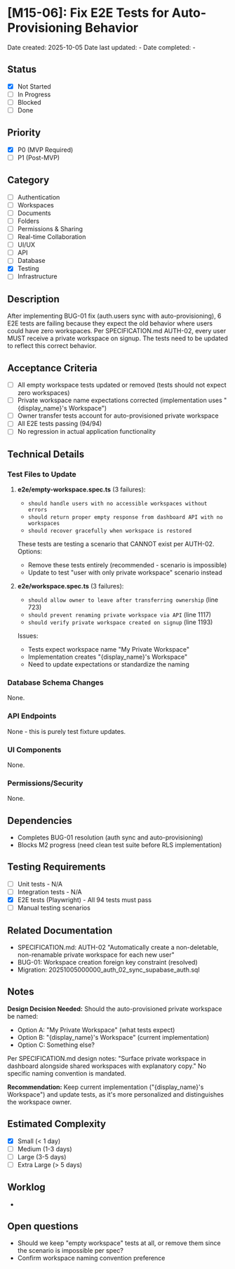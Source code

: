 # [M15-06]: Fix E2E Tests for Auto-Provisioning Behavior

Date created: 2025-10-05
Date last updated: -
Date completed: -

## Status

- [x] Not Started
- [ ] In Progress
- [ ] Blocked
- [ ] Done

## Priority

- [x] P0 (MVP Required)
- [ ] P1 (Post-MVP)

## Category

- [ ] Authentication
- [ ] Workspaces
- [ ] Documents
- [ ] Folders
- [ ] Permissions & Sharing
- [ ] Real-time Collaboration
- [ ] UI/UX
- [ ] API
- [ ] Database
- [x] Testing
- [ ] Infrastructure

## Description

After implementing BUG-01 fix (auth.users sync with auto-provisioning), 6 E2E tests are failing because they expect the old behavior where users could have zero workspaces. Per SPECIFICATION.md AUTH-02, every user MUST receive a private workspace on signup. The tests need to be updated to reflect this correct behavior.

## Acceptance Criteria

- [ ] All empty workspace tests updated or removed (tests should not expect zero workspaces)
- [ ] Private workspace name expectations corrected (implementation uses "{display_name}'s Workspace")
- [ ] Owner transfer tests account for auto-provisioned private workspace
- [ ] All E2E tests passing (94/94)
- [ ] No regression in actual application functionality

## Technical Details

### Test Files to Update

1. **e2e/empty-workspace.spec.ts** (3 failures):
   - `should handle users with no accessible workspaces without errors`
   - `should return proper empty response from dashboard API with no workspaces`
   - `should recover gracefully when workspace is restored`

   These tests are testing a scenario that CANNOT exist per AUTH-02. Options:
   - Remove these tests entirely (recommended - scenario is impossible)
   - Update to test "user with only private workspace" scenario instead

2. **e2e/workspace.spec.ts** (3 failures):
   - `should allow owner to leave after transferring ownership` (line 723)
   - `should prevent renaming private workspace via API` (line 1117)
   - `should verify private workspace created on signup` (line 1193)

   Issues:
   - Tests expect workspace name "My Private Workspace"
   - Implementation creates "{display_name}'s Workspace"
   - Need to update expectations or standardize the naming

### Database Schema Changes

None.

### API Endpoints

None - this is purely test fixture updates.

### UI Components

None.

### Permissions/Security

None.

## Dependencies

- Completes BUG-01 resolution (auth sync and auto-provisioning)
- Blocks M2 progress (need clean test suite before RLS implementation)

## Testing Requirements

- [ ] Unit tests - N/A
- [ ] Integration tests - N/A
- [x] E2E tests (Playwright) - All 94 tests must pass
- [ ] Manual testing scenarios

## Related Documentation

- SPECIFICATION.md: AUTH-02 "Automatically create a non-deletable, non-renamable private workspace for each new user"
- BUG-01: Workspace creation foreign key constraint (resolved)
- Migration: 20251005000000_auth_02_sync_supabase_auth.sql

## Notes

**Design Decision Needed:**
Should the auto-provisioned private workspace be named:
- Option A: "My Private Workspace" (what tests expect)
- Option B: "{display_name}'s Workspace" (current implementation)
- Option C: Something else?

Per SPECIFICATION.md design notes: "Surface private workspace in dashboard alongside shared workspaces with explanatory copy." No specific naming convention is mandated.

**Recommendation:** Keep current implementation ("{display_name}'s Workspace") and update tests, as it's more personalized and distinguishes the workspace owner.

## Estimated Complexity

- [x] Small (< 1 day)
- [ ] Medium (1-3 days)
- [ ] Large (3-5 days)
- [ ] Extra Large (> 5 days)

## Worklog

-

## Open questions

- Should we keep "empty workspace" tests at all, or remove them since the scenario is impossible per spec?
- Confirm workspace naming convention preference
